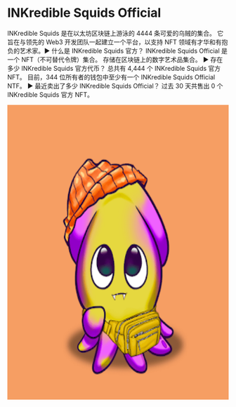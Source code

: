 # INKredible Squids Official

INKredible Squids 是在以太坊区块链上游泳的 4444 条可爱的乌贼的集合。 它旨在与领先的 Web3 开发团队一起建立一个平台，以支持 NFT 领域有才华和有抱负的艺术家。▶ 什么是 INKredible Squids 官方？
INKredible Squids Official 是一个 NFT（不可替代令牌）集合。 存储在区块链上的数字艺术品集合。
▶ 存在多少 INKredible Squids 官方代币？
总共有 4,444 个 INKredible Squids 官方 NFT。 目前，344 位所有者的钱包中至少有一个 INKredible Squids Official NTF。
▶ 最近卖出了多少 INKredible Squids Official？
过去 30 天共售出 0 个 INKredible Squids 官方 NFT。

![nft](1661599612221(1).png)
